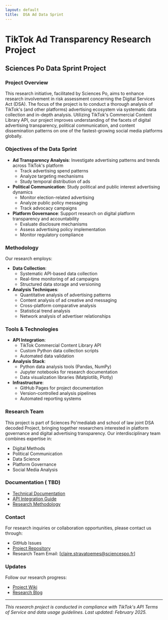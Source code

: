```yaml
---
layout: default
title:  DSA Ad Data Sprint
---
```

# TikTok Ad Transparency Research Project

## Sciences Po Data Sprint Project

### Project Overview
This research initiative, facilitated by Sciences Po, aims to enhance research involvement in risk assessment concerning the Digital Services Act (DSA). The focus of the project is to conduct a thorough analysis of TikTok's (and other platforms) advertising ecosystem via systematic data collection and in-depth analysis. Utilizing TikTok's Commercial Content Library API, our project improves understanding of the facets of digital advertising transparency, political communication, and content dissemination patterns on one of the fastest-growing social media platforms globally.


### Objectives of the Data Sprint
- **Ad Transparency Analysis**: Investigate advertising patterns and trends across TikTok's platform
  - Track advertising spend patterns
  - Analyze targeting mechanisms
  - Study temporal distribution of ads
- **Political Communication**: Study political and public interest advertising dynamics
  - Monitor election-related advertising
  - Analyze public policy messaging
  - Track advocacy campaigns
- **Platform Governance**: Support research on digital platform transparency and accountability
  - Evaluate disclosure mechanisms
  - Assess advertising policy implementation
  - Monitor regulatory compliance

### Methodology
Our research employs:
- **Data Collection**:
  - Systematic API-based data collection
  - Real-time monitoring of ad campaigns
  - Structured data storage and versioning
- **Analysis Techniques**:
  - Quantitative analysis of advertising patterns
  - Content analysis of ad creative and messaging
  - Cross-platform comparative analysis
  - Statistical trend analysis
  - Network analysis of advertiser relationships

### Tools & Technologies
- **API Integration**:
  - TikTok Commercial Content Library API
  - Custom Python data collection scripts
  - Automated data validation
- **Analysis Stack**:
  - Python data analysis tools (Pandas, NumPy)
  - Jupyter notebooks for research documentation
  - Data visualization libraries (Matplotlib, Plotly)
- **Infrastructure**:
  - GitHub Pages for project documentation
  - Version-controlled analysis pipelines
  - Automated reporting systems

### Research Team
This project is part of Sciences Po'medialab and school of law joint DSA decoded Project, bringing together researchers interested in platform governance and digital advertising transparency. Our interdisciplinary team combines expertise in:
- Digital Methods
- Political Communication
- Data Science
- Platform Governance
- Social Media Analysis

### Documentation ( TBD)
- [Technical Documentation](https://github.com/Cestra73/dsa-ad-data-sprint/wiki)
- [API Integration Guide](https://github.com/Cestra73/dsa-ad-data-sprint/wiki/API-Guide)
- [Research Methodology](https://github.com/Cestra73/dsa-ad-data-sprint/wiki/Methodology)

### Contact
For research inquiries or collaboration opportunities, please contact us through:
- GitHub Issues
- [Project Repository](https://github.com/Cestra73/dsa-ad-data-sprint)
- Research Team Email: [claire.stravatoemes@sciencespo.fr]

### Updates
Follow our research progress:
- [Project Wiki](https://github.com/Cestra73/dsa-ad-data-sprint/wiki)
- [Research Blog](https://github.com/Cestra73/dsa-ad-data-sprint/discussions)

---
*This research project is conducted in compliance with TikTok's API Terms of Service and data usage guidelines. Last updated: February 2025.*
